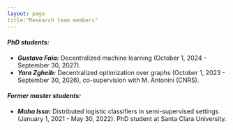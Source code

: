 ```yaml
---
layout: page
title:"Research team members"
---
```


  
#### *PhD students:*

- __*Gustavo Faia:*__ Decentralized machine learning (October 1, 2024 - September 30, 2027).
- __*Yara Zgheib:*__ Decentralized optimization over graphs (October 1, 2023 - September 30, 2026), co-supervision with M. Antonini (CNRS).

#### *Former master students:*

- __*Maha Issa:*__ Distributed logistic classifiers in semi-supervised settings (January 1, 2021 - May 30, 2022). PhD student at Santa Clara University.


